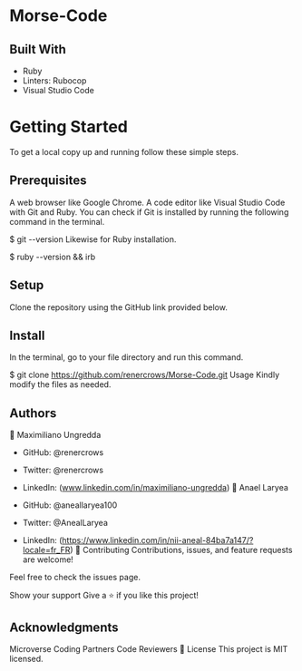 # Morse-Code

## Built With
 - Ruby
 - Linters: Rubocop
 - Visual Studio Code

# Getting Started
To get a local copy up and running follow these simple steps.

## Prerequisites
 A web browser like Google Chrome.
 A code editor like Visual Studio Code with Git and Ruby.
You can check if Git is installed by running the following command in the terminal.

$ git --version
Likewise for Ruby installation.

$ ruby --version && irb
## Setup
Clone the repository using the GitHub link provided below.

## Install
In the terminal, go to your file directory and run this command.

$ git clone https://github.com/renercrows/Morse-Code.git
Usage
Kindly modify the files as needed.

## Authors
👤 Maximiliano Ungredda

- GitHub: @renercrows
- Twitter: @renercrows
- LinkedIn: (www.linkedin.com/in/maximiliano-ungredda)
👤 Anael Laryea

- GitHub: @aneallaryea100
- Twitter: @AnealLaryea
- LinkedIn: (https://www.linkedin.com/in/nii-aneal-84ba7a147/?locale=fr_FR)
🤝 Contributing
Contributions, issues, and feature requests are welcome!

Feel free to check the issues page.

Show your support
Give a ⭐️ if you like this project!

## Acknowledgments
Microverse
Coding Partners
Code Reviewers
📝 License
This project is MIT licensed.
